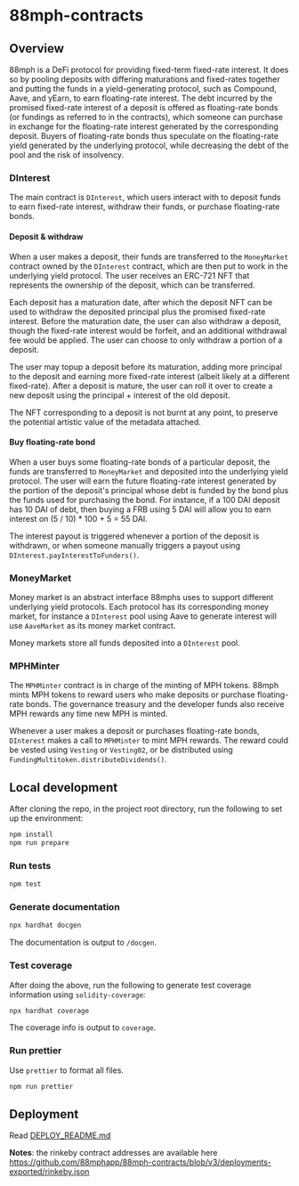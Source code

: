 # 88mph-contracts

## Overview

88mph is a DeFi protocol for providing fixed-term fixed-rate interest. It does so by pooling deposits with differing maturations and fixed-rates together and putting the funds in a yield-generating protocol, such as Compound, Aave, and yEarn, to earn floating-rate interest. The debt incurred by the promised fixed-rate interest of a deposit is offered as floating-rate bonds (or fundings as referred to in the contracts), which someone can purchase in exchange for the floating-rate interest generated by the corresponding deposit. Buyers of floating-rate bonds thus speculate on the floating-rate yield generated by the underlying protocol, while decreasing the debt of the pool and the risk of insolvency.

### DInterest

The main contract is `DInterest`, which users interact with to deposit funds to earn fixed-rate interest, withdraw their funds, or purchase floating-rate bonds.

#### Deposit & withdraw

When a user makes a deposit, their funds are transferred to the `MoneyMarket` contract owned by the `DInterest` contract, which are then put to work in the underlying yield protocol. The user receives an ERC-721 NFT that represents the ownership of the deposit, which can be transferred.

Each deposit has a maturation date, after which the deposit NFT can be used to withdraw the deposited principal plus the promised fixed-rate interest. Before the maturation date, the user can also withdraw a deposit, though the fixed-rate interest would be forfeit, and an additional withdrawal fee would be applied. The user can choose to only withdraw a portion of a deposit.

The user may topup a deposit before its maturation, adding more principal to the deposit and earning more fixed-rate interest (albeit likely at a different fixed-rate). After a deposit is mature, the user can roll it over to create a new deposit using the principal + interest of the old deposit.

The NFT corresponding to a deposit is not burnt at any point, to preserve the potential artistic value of the metadata attached.

#### Buy floating-rate bond

When a user buys some floating-rate bonds of a particular deposit, the funds are transferred to `MoneyMarket` and deposited into the underlying yield protocol. The user will earn the future floating-rate interest generated by the portion of the deposit's principal whose debt is funded by the bond plus the funds used for purchasing the bond. For instance, if a 100 DAI deposit has 10 DAI of debt, then buying a FRB using 5 DAI will allow you to earn interest on (5 / 10) \* 100 + 5 = 55 DAI.

The interest payout is triggered whenever a portion of the deposit is withdrawn, or when someone manually triggers a payout using `DInterest.payInterestToFunders()`.

### MoneyMarket

Money market is an abstract interface 88mphs uses to support different underlying yield protocols. Each protocol has its corresponding money market, for instance a `DInterest` pool using Aave to generate interest will use `AaveMarket` as its money market contract.

Money markets store all funds deposited into a `DInterest` pool.

### MPHMinter

The `MPHMinter` contract is in charge of the minting of MPH tokens. 88mph mints MPH tokens to reward users who make deposits or purchase floating-rate bonds. The governance treasury and the developer funds also receive MPH rewards any time new MPH is minted.

Whenever a user makes a deposit or purchases floating-rate bonds, `DInterest` makes a call to `MPHMinter` to mint MPH rewards. The reward could be vested using `Vesting` or `Vesting02`, or be distributed using `FundingMultitoken.distributeDividends()`.

## Local development

After cloning the repo, in the project root directory, run the following to set up the environment:

```bash
npm install
npm run prepare
```

### Run tests

```bash
npm test
```

### Generate documentation

```bash
npx hardhat docgen
```

The documentation is output to `/docgen`.

### Test coverage

After doing the above, run the following to generate test coverage information using `solidity-coverage`:

```bash
npx hardhat coverage
```

The coverage info is output to `coverage`.

### Run prettier

Use `prettier` to format all files.

```bash
npm run prettier
```

## Deployment

Read [DEPLOY_README.md](DEPLOY_README.md)

**Notes**: the rinkeby contract addresses are available here https://github.com/88mphapp/88mph-contracts/blob/v3/deployments-exported/rinkeby.json
